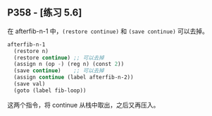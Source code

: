 ## P358 - [练习 5.6]

在 afterfib-n-1 中，`(restore continue)` 和 `(save continue)` 可以去掉。

``` Scheme
afterfib-n-1
  (restore n)
  (restore continue) ;; 可以去掉
  (assign n (op -) (reg n) (const 2))
  (save continue)    ;; 可以去掉
  (assign continue (label afterfib-n-2))
  (save val)
  (goto (label fib-loop))
```

这两个指令，将 continue 从栈中取出，之后又再压入。


